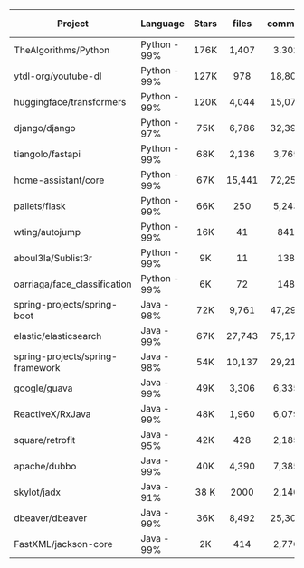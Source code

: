 | Project                          | Language        | Stars |  files | commits | First Commit |
|----------------------------------|-----------------|:-----:|:------:|:-------:|:------------:|
| TheAlgorithms/Python             | Python - 99%    |  176K |  1,407 |  3.302  |     2016     |
| ytdl-org/youtube-dl              | Python - 99%    |  127K |   978  |  18,801 |     2008     |
| huggingface/transformers         | Python - 99%    |  120K |  4,044 |  15,079 |     2018     |
| django/django                    | Python - 97%    |  75K  |  6,786 |  32,399 |     2005     |
| tiangolo/fastapi                 | Python - 99%    |  68K  |  2,136 |  3,765  |     2018     |
| home-assistant/core              | Python - 99%    |  67K  | 15,441 |  72,258 |     2013     |
| pallets/flask                    | Python - 99%    |  66K  |   250  |  5,243  |     2010     |
| wting/autojump                   | Python - 99%    |  16K  |   41   |   841   |     2008     |
| aboul3la/Sublist3r               | Python - 99%    |   9K  |   11   |   138   |     2015     |
| oarriaga/face_classification     | Python - 99%    |   6K  |   72   |   148   |     2017     |
| spring-projects/spring-boot      | Java - 98%      |  72K  |  9,761 |  47,298 |     2012     |
| elastic/elasticsearch            | Java - 99%      |  67K  | 27,743 |  75,176 |     2010     |
| spring-projects/spring-framework | Java - 98%      |  54K  | 10,137 |  29,213 |     2008     |
| google/guava                     | Java - 99%      |  49K  |  3,306 |  6,335  |     2009     |
| ReactiveX/RxJava                 | Java - 99%       |  48K  |  1,960 |  6,079  |     2012     |
| square/retrofit                  | Java - 95%      |  42K  |   428  |  2,185  |     2010     |
| apache/dubbo                     | Java - 99%      |  40K  |  4,390 |  7,385  |     2011     |
| skylot/jadx                      | Java - 91%      |  38 K |  2000  |  2,140  |     2013     |
| dbeaver/dbeaver                  | Java - 99%      |  36K  |  8,492 |  25,307 |     2012     |
| FastXML/jackson-core             | Java - 99%      |   2K  |   414  |  2,776  |     2011     |